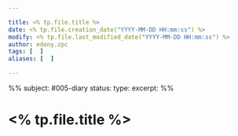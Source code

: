```yaml
---

title: <% tp.file.title %>
date: <% tp.file.creation_date("YYYY-MM-DD HH:mm:ss") %>
modify: <% tp.file.last_modified_date("YYYY-MM-DD HH:mm:ss") %>
author: edony.zpc
tags: [  ]
aliases: [  ]

---
```

%%
subject: #005-diary
status: 
type: 
excerpt:
%%
# <% tp.file.title %>

